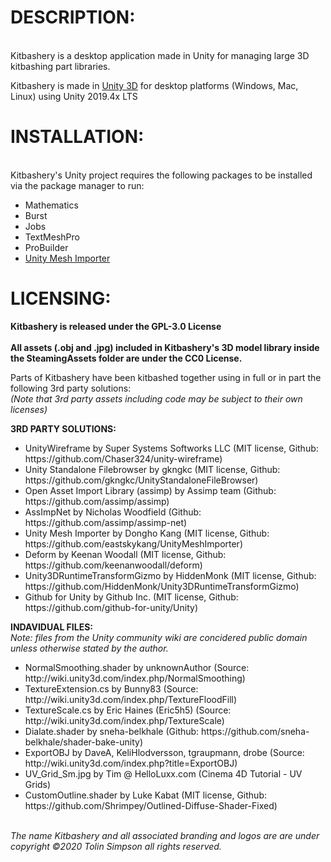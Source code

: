 <h1><b>DESCRIPTION:</b></h1>
<br>
Kitbashery is a desktop application made in Unity for managing large 3D kitbashing part libraries.

Kitbashery is made in <a href="https://unity.com/">Unity 3D</a> for desktop platforms (Windows, Mac, Linux) using Unity 2019.4x LTS
<br>

<h1><b>INSTALLATION:</b></h1>
<br>
Kitbashery's Unity project requires the following packages to be installed via the package manager to run:
<ul>
  <li>Mathematics</li>
  <li>Burst</li>
  <li>Jobs</li>
  <li>TextMeshPro</li>
  <li>ProBuilder</li>
  <li><a href="https://github.com/eastskykang/UnityMeshImporter">Unity Mesh Importer</a></li>
</ul>

<h1><b>LICENSING:</b></h1>

<b>Kitbashery is released under the GPL-3.0 License</b>
<br>
<br>
<b>All assets (.obj and .jpg) included in Kitbashery's 3D model library inside the SteamingAssets folder are under the CC0 License.</b>

Parts of Kitbashery have been kitbashed together using in full or in part the following 3rd party solutions:
<br>
<i>(Note that 3rd party assets including code may be subject to their own licenses)</i>

<b>3RD PARTY SOLUTIONS:</b>
<ul>
<li>UnityWireframe by Super Systems Softworks LLC (MIT license, Github: https://github.com/Chaser324/unity-wireframe)</li>
<li>Unity Standalone Filebrowser by gkngkc (MIT license, Github: https://github.com/gkngkc/UnityStandaloneFileBrowser)</li>
<li>Open Asset Import Library (assimp) by Assimp team (Github: https://github.com/assimp/assimp)</li>
<li>AssImpNet by Nicholas Woodfield (Github: https://github.com/assimp/assimp-net)</li>
<li>Unity Mesh Importer by Dongho Kang (MIT license, Github: https://github.com/eastskykang/UnityMeshImporter)</li>
<li>Deform by Keenan Woodall (MIT license, Github: https://github.com/keenanwoodall/deform)</li>
<li>Unity3DRuntimeTransformGizmo by HiddenMonk (MIT license, Github: https://github.com/HiddenMonk/Unity3DRuntimeTransformGizmo)</li>
<li>Github for Unity by Github Inc. (MIT license, Github: https://github.com/github-for-unity/Unity)</li>
  </ul>

<b>INDAVIDUAL FILES:</b>
<br>
<i>Note: files from the Unity community wiki are concidered public domain unless otherwise stated by the author.</i>

<ul>
<li>NormalSmoothing.shader by unknownAuthor (Source: http://wiki.unity3d.com/index.php/NormalSmoothing)</li>
<li>TextureExtension.cs by Bunny83 (Source: http://wiki.unity3d.com/index.php/TextureFloodFill)</li>
<li>TextureScale.cs by Eric Haines (Eric5h5) (Source: http://wiki.unity3d.com/index.php/TextureScale)</li>
<li>Dialate.shader by sneha-belkhale (Github: https://github.com/sneha-belkhale/shader-bake-unity)</li>
<li>ExportOBJ by DaveA, KeliHlodversson, tgraupmann, drobe (Source: http://wiki.unity3d.com/index.php?title=ExportOBJ)</li>
<li>UV_Grid_Sm.jpg by Tim @ HelloLuxx.com (Cinema 4D Tutorial - UV Grids)</li>
<li>CustomOutline.shader by Luke Kabat (MIT license, Github: https://github.com/Shrimpey/Outlined-Diffuse-Shader-Fixed)</li>
</ul>

<br>
<i>The name Kitbashery and all associated branding and logos are are under copyright ©2020 Tolin Simpson all rights reserved.</i>
